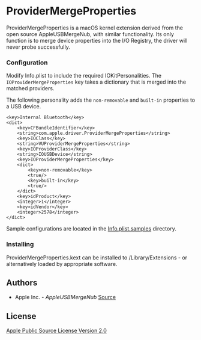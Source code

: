 # ProviderMergeProperties

ProviderMergeProperties is a macOS kernel extension derived from the open source AppleUSBMergeNub, with similar functionality. Its only function is to merge device properties into the I/O Registry, the driver will never probe successfully.

### Configuration

Modify Info.plist to include the required IOKitPersonalities. The ```IOProviderMergeProperties``` key takes a dictionary that is merged into the matched providers.

The following personality adds the ```non-removable``` and ```built-in``` properties to a USB device.

    <key>Internal Bluetooth</key>
    <dict>
        <key>CFBundleIdentifier</key>
        <string>com.apple.driver.ProviderMergeProperties</string>
        <key>IOClass</key>
        <string>VUProviderMergeProperties</string>
        <key>IOProviderClass</key>
        <string>IOUSBDevice</string>
        <key>IOProviderMergeProperties</key>
        <dict>
            <key>non-removable</key>
            <true/>
            <key>built-in</key>
            <true/>
        </dict>
        <key>idProduct</key>
        <integer>1</integer>
        <key>idVendor</key>
        <integer>2578</integer>
    </dict>

Sample configurations are located in the [Info.plist.samples](./Info.plist.samples) directory.

### Installing

ProviderMergeProperties.kext can be installed to /Library/Extensions - or alternatively loaded by appropriate software.

## Authors

* Apple Inc. - *AppleUSBMergeNub* [Source](https://opensource.apple.com/source/IOUSBFamily/IOUSBFamily-630.4.5/AppleUSBMergeNub/)

## License

[Apple Public Source License Version 2.0](https://tldrlegal.com/license/apple-public-source-license-2.0-(apsl))

